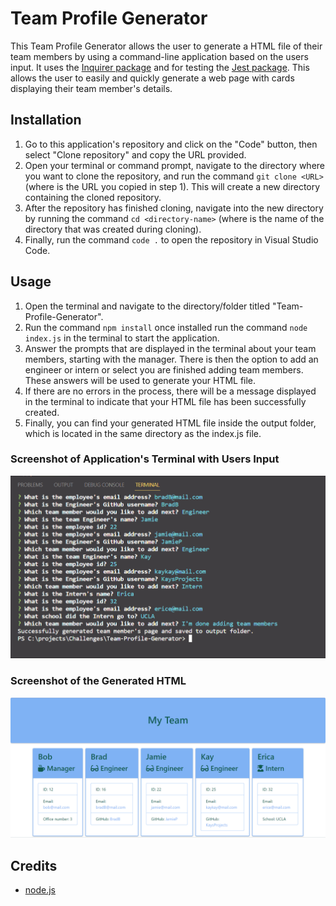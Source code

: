 # Team Profile Generator

This Team Profile Generator allows the user to generate a HTML file of their team members by using a command-line application based on the users input. It uses the [Inquirer package](https://www.npmjs.com/package/inquirer) and for testing the [Jest package](https://www.npmjs.com/package/jest). This allows the user to easily and quickly generate a web page with cards displaying their team member's details. 

## Installation

1. Go to this application's repository and click on the "Code" button, then select "Clone repository" and copy the URL provided.
2. Open your terminal or command prompt, navigate to the directory where you want to clone the repository, and run the command ```git clone <URL>``` (where <URL> is the URL you copied in step 1). This will create a new directory containing the cloned repository.
3. After the repository has finished cloning, navigate into the new directory by running the command ```cd <directory-name>``` (where <directory-name> is the name of the directory that was created during cloning).
4. Finally, run the command ```code .``` to open the repository in Visual Studio Code.

## Usage

1. Open the terminal and navigate to the directory/folder titled "Team-Profile-Generator".
2. Run the command ```npm install``` once installed run the command ```node index.js``` in the terminal to start the application.
3. Answer the prompts that are displayed in the terminal about your team members, starting with the manager. There is then the option to add an engineer or intern or select you are finished adding team members. These answers will be used to generate your HTML file.
4. If there are no errors in the process, there will be a message displayed in the terminal to indicate that your HTML file has been successfully created.
5. Finally, you can find your generated HTML file inside the output folder, which is located in the same directory as the index.js file.

### Screenshot of Application's Terminal with Users Input

![alt text](./assets/images/terminal-screenshot.png)

### Screenshot of the Generated HTML

![alt text](./assets/images/my-team-screenshot.png)

## Credits 

- [node.js](https://nodejs.dev/en/learn/accept-input-from-the-command-line-in-nodejs/)
